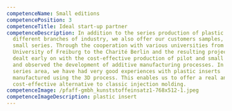 ```yaml
---
competenceName: Small editions
competencePosition: 3
competenceTitle: Ideal start-up partner
competenceDescription: In addition to the series production of plastic parts for
  different branches of industry, we also offer our customers samples, pilot and
  small series. Through the cooperation with various universities from the
  University of Freiburg to the Charité Berlin and the resulting projects, we
  dealt early on with the cost-effective production of pilot and small series
  and observed the development of additive manufacturing processes. In the small
  series area, we have had very good experiences with plastic inserts
  manufactured using the 3D process. This enables us to offer a real and
  cost-effective alternative to classic injection molding.
competenceImage: /pfaff-gmbh_kunststoffeinsatz1-768x512-1.jpeg
competenceImageDescription: plastic insert
---
```

